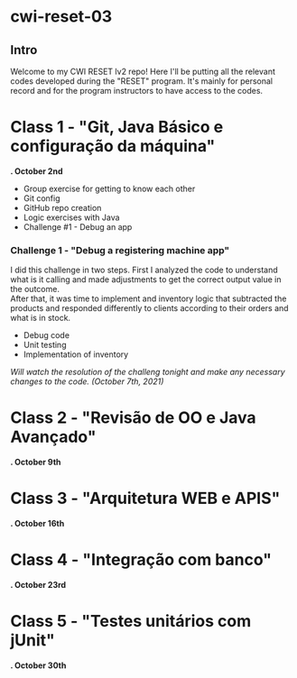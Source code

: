 # cwi-reset-03

## Intro

Welcome to my CWI RESET lv2 repo!
Here I'll be putting all the relevant codes developed during the "RESET" program.
It's mainly for personal record and for the program instructors to have access to the codes.

# Class 1 - "Git, Java Básico e configuração da máquina"
<strong>. October 2nd </strong>

- Group exercise for getting to know each other
- Git config
- GitHub repo creation
- Logic exercises with Java
- Challenge #1 - Debug an app

### Challenge 1 - "Debug a registering machine app"

<p>I did this challenge in two steps. First I analyzed the code to understand what is it calling and made adjustments to get the correct output value in the outcome. <br>
After that, it was time to implement and inventory logic that subtracted the products and responded differently to clients according to their orders and what is in stock.</p>

- Debug code
- Unit testing
- Implementation of inventory

<em>Will watch the resolution of the challeng tonight and make any necessary changes to the code. (October 7th, 2021) </em>

# Class 2 - "Revisão de OO e Java Avançado"
<strong>. October 9th </strong>

# Class 3 - "Arquitetura WEB e APIS"
<strong>. October 16th </strong>

# Class 4 - "Integração com banco"
<strong>. October 23rd </strong>

# Class 5 - "Testes unitários com jUnit"
<strong>. October 30th </strong>
